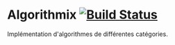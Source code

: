 # Algorithmix  [![Build Status](https://travis-ci.org/Kyochi/Algorithmix.svg?branch=master)](https://travis-ci.org/Kyochi/Algorithmix)

Implémentation d'algorithmes de différentes catégories.
